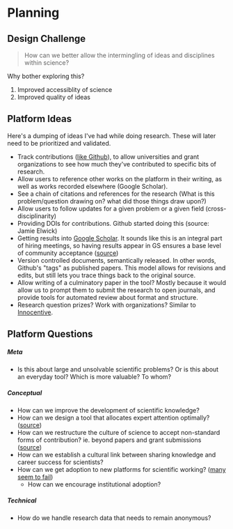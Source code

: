 # Planning

## Design Challenge

> How can we better allow the intermingling of ideas and disciplines within science?

Why bother exploring this?

1. Improved accessiblity of science
2. Improved quality of ideas

## Platform Ideas

Here's a dumping of ideas I've had while doing research. These will later need to be prioritized and validated.

* Track contributions ([like Github](https://github.com/sindresorhus/xo/graphs/contributors)), to allow universities and grant organizations to see how much they've contributed to specific bits of research.
* Allow users to reference other works on the platform in their writing, as well as works recorded elsewhere (Google Scholar).
* See a chain of citations and references for the research (What is this problem/question drawing on? what did those things draw upon?)
* Allow users to follow updates for a given problem or a given field (cross-disciplinarity)
* Providing DOIs for contributions. Github started doing this (source: Jamie Elwick)
* Getting results into [Google Scholar](https://scholar.google.com). It sounds like this is an integral part of hiring meetings, so having results appear in GS ensures a base level of community acceptance ([source](https://youtu.be/Kf2qO0plUKs?t=42m20s))
* Version controlled documents, semantically released. In other words, Github's "tags" as published papers. This model allows for revisions and edits, but still lets you trace things back to the original source.
* Allow writing of a culminatory paper in the tool? Mostly because it would allow us to prompt them to submit the research to open journals, and provide tools for automated review about format and structure.
* Research question prizes? Work with organizations? Similar to [Innocentive](http://www.innocentive.com).

## Platform Questions

##### Meta

* Is this about large and unsolvable scientific problems? Or is this about an everyday tool? Which is more valuable? To whom?

##### Conceptual

* How can we improve the development of scientific knowledge?
* How can we design a tool that allocates expert attention optimally? ([source](https://youtu.be/Kf2qO0plUKs?t=12m12s))
* How can we restructure the culture of science to accept non-standard forms of contribution? ie. beyond papers and grant submissions ([source]())
* How can we establish a cultural link between sharing knowledge and career success for scientists?
* How can we get adoption to new platforms for scientific working? ([many seem to fail](https://youtu.be/Kf2qO0plUKs?t=18m30s))
  * How can we encourage institutional adoption?

##### Technical

* How do we handle research data that needs to remain anonymous?
